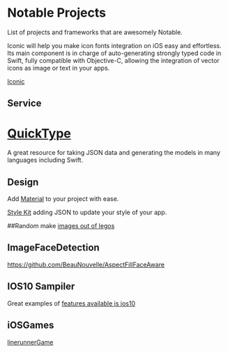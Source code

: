 # Notable Projects
List of projects and frameworks that are awesomely Notable.

Iconic will help you make icon fonts integration on iOS easy and effortless. Its main component is in charge of auto-generating strongly typed code in Swift, fully compatible with Objective-C, allowing the integration of vector icons as image or text in your apps.

[Iconic](https://github.com/dzenbot/Iconic?utm_campaign=Swift%2BSandbox&utm_medium=email&utm_source=Swift_Sandbox_47)

## Service
# [QuickType](https://swift.quicktype.io/)
A great resource for taking JSON data and generating the models in many languages including Swift.


## Design
Add [Material](https://github.com/CosmicMind/Material) to your project with ease. 

[Style Kit](https://github.com/146BC/StyleKit) adding JSON to update your style of your app.


##Random
make [images out of legos](https://github.com/StefanLage/LegofySwift)

## ImageFaceDetection
https://github.com/BeauNouvelle/AspectFillFaceAware


## IOS10 Sampiler
Great examples of [features available is ios10](https://github.com/shu223/iOS-10-Sampler)


## iOSGames
[linerunnerGame](https://github.com/jocelynlih/SwiftGameBook)
